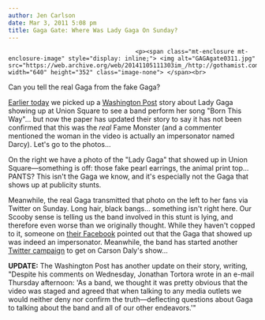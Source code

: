 ```yaml
---
author: Jen Carlson
date: Mar 3, 2011 5:08 pm
title: Gaga Gate: Where Was Lady Gaga On Sunday?
---
```


	
										<p><span class="mt-enclosure mt-enclosure-image" style="display: inline;"> <img alt="GAGAgate0311.jpg" src="https://web.archive.org/web/20141105111303im_/http://gothamist.com/attachments/arts_jen/GAGAgate0311.jpg" width="640" height="352" class="image-none"> </span><br>
<span class="photo_caption">Can you tell the real Gaga from the fake Gaga?</span></p>

<p><a href="https://web.archive.org/web/20141105111303/http://gothamist.com/2011/03/03/video_gaga_surprises_band_in_union.php">Earlier today</a> we picked up a <a href="https://web.archive.org/web/20141105111303/http://voices.washingtonpost.com/blog-post/2011/03/_lady_gaga_just_made_an_indie.html">Washington Post</a> story about Lady Gaga showing up at Union Square to see a band perform her song &quot;Born This Way&quot;... but now the paper has updated their story to say it has not been confirmed that this was the <em>real</em> Fame Monster (and a commenter mentioned the woman in the video is actually an impersonator named Darcy). Let&apos;s go to the photos...</p>

<p> On the right we have a photo of the &quot;Lady Gaga&quot; that showed up in Union Square&#x2014;something is off: those fake pearl earrings, the animal print top... PANTS? This isn&apos;t the Gaga we know, and it&apos;s especially not the Gaga that shows up at publicity stunts. </p>

<p>Meanwhile, the real Gaga transmitted that photo on the left to her fans via Twitter on Sunday. Long hair, black bangs... something isn&apos;t right here. Our Scooby sense is telling us the band involved in this stunt is lying, and therefore even worse than we originally thought. While they haven&apos;t copped to it, someone on <a href="https://web.archive.org/web/20141105111303/http://www.facebook.com/pages/I-Love-Monsters/48315414498">their Facebook</a> pointed out that the Gaga that showed up was indeed an impersonator. Meanwhile, the band has started another <a href="https://web.archive.org/web/20141105111303/http://twitter.com/#!/i_love_monsters/status/40988590355783680">Twitter campaign</a> to get on Carson Daly&apos;s show...</p>

<p><strong>UPDATE:</strong> The Washington Post has another update on their story, writing, &quot;Despite his comments on Wednesday, Jonathan Tortora wrote in an e-mail Thursday afternoon: &apos;As a band, we thought it was pretty obvious that the video was staged and agreed that when talking to any media outlets we would neither deny nor confirm the truth&#x2014;deflecting questions about Gaga to talking about the band and all of our other endeavors.&apos;&quot; </p>					
										
									
				
